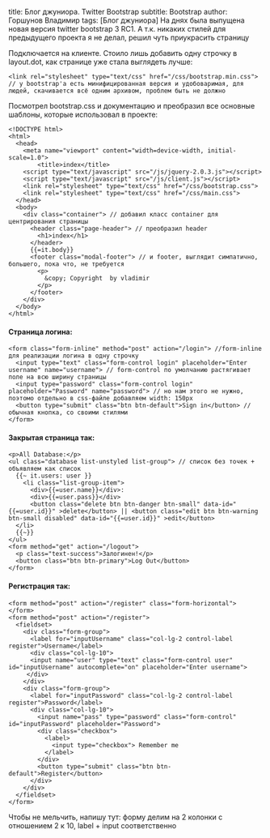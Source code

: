 title: Блог джуниора. Twitter Bootstrap subtitle: Bootstrap author: Горшунов Владимир tags: [Блог джуниора] 
На днях была выпущена новая версия twitter bootstrap 3 RC1. 
А т.к. никаких стилей для предыдущего проекта я не делал, решил чуть приукрасить страницу<!-- more -->

Подключается на клиенте. Стоило лишь добавить одну строчку в layout.dot, как странице уже стала выглядеть лучше:

    <link rel="stylesheet" type="text/css" href="/css/bootstrap.min.css">
    // у bootstrap'а есть минифицированная версия и удобоваримая, для людей, скачивается всё одним архивом, проблем быть не должно

Посмотрел bootstrap.css и документацию и преобразил все основные шаблоны, которые использовал в проекте:

    <!DOCTYPE html>
    <html>
      <head>
        <meta name="viewport" content="width=device-width, initial-scale=1.0">
            <title>index</title>
        <script type="text/javascript" src="/js/jquery-2.0.3.js"></script>
        <script type="text/javascript" src="/js/client.js"></script>
        <link rel="stylesheet" type="text/css" href="/css/bootstrap.css">
        <link rel="stylesheet" type="text/css" href="/css/main.css">
      </head>
      <body>
        <div class="container"> // добавил класс container для центрирования страницы
          <header class="page-header"> // преобразил header
            <h1>index</h1>
          </header>
          {{=it.body}}
          <footer class="modal-footer"> // и footer, выглядит симпатично, большего, пока что, не требуется
            <p>
              &copy; Copyright  by vladimir
            </p>
          </footer>
        </div>
      </body>
    </html>

#### Cтраница логина:

    <form class="form-inline" method="post" action="/login"> //form-inline для реализации логина в одну строчку
      <input type="text" class="form-control login" placeholder="Enter username" name="username"> // form-control по умолчанию растягивает поле на всю ширину страницы
      <input type="password" class="form-control login" placeholder="Password" name="password"> // но нам этого не нужно, поэтомо отдельно в css-файле добавляем width: 150px
      <button type="submit" class="btn btn-default">Sign in</button> //обычная кнопка, со своими стилями
    </form>

#### Закрытая страница так:

    <p>All Database:</p>
    <ul class="database list-unstyled list-group"> // список без точек + объявляем как список
      {{~ it.users: user }}
        <li class="list-group-item">
          <div>{{=user.name}}</div>: 
          <div>{{=user.pass}}</div>
          <button class="delete btn btn-danger btn-small" data-id="{{=user.id}}" >delete</button> || <button class="edit btn btn-warning btn-small disabled" data-id="{{=user.id}}" >edit</button>
      </li>
      {{~}}
    </ul>
    <form method="get" action="/logout">
      <p class="text-success">Залогинен!</p>
      <button class="btn btn-primary">Log Out</button>
    </form>

#### Регистрация так:

    <form method="post" action="/register" class="form-horizontal">  
    </form>
    <form method="post" action="/register">
      <fieldset>
        <div class="form-group">
          <label for="inputUsername" class="col-lg-2 control-label register">Username</label>
          <div class="col-lg-10">
          <input name="user" type="text" class="form-control user" id="inputUsername" autocomplete="on" placeholder="Enter username">
         </div>
        </div>
        <div class="form-group">
          <label for="inputPassword" class="col-lg-2 control-label register">Password</label>
          <div class="col-lg-10">
            <input name="pass" type="password" class="form-control" id="inputPassword" placeholder="Password">
            <div class="checkbox">
              <label>
                <input type="checkbox"> Remember me
              </label>
            </div>
            <button type="submit" class="btn btn-default">Register</button>
          </div>
        </div>
      </fieldset>
    </form>
Чтобы не мельчить, напишу тут:
форму делим на 2 колонки с отношением 2 к 10, label + input соответственно
